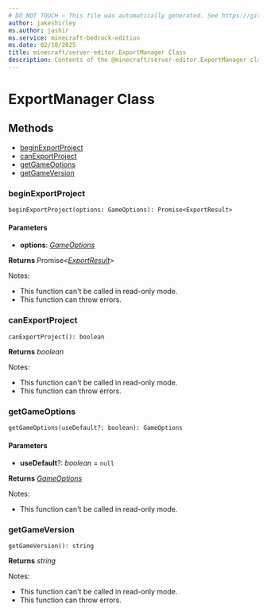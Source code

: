 ```yaml
---
# DO NOT TOUCH — This file was automatically generated. See https://github.com/mojang/minecraftapidocsgenerator to modify descriptions, examples, etc.
author: jakeshirley
ms.author: jashir
ms.service: minecraft-bedrock-edition
ms.date: 02/10/2025
title: minecraft/server-editor.ExportManager Class
description: Contents of the @minecraft/server-editor.ExportManager class.
---
```

# ExportManager Class

## Methods
- [beginExportProject](#beginexportproject)
- [canExportProject](#canexportproject)
- [getGameOptions](#getgameoptions)
- [getGameVersion](#getgameversion)

### **beginExportProject**
`
beginExportProject(options: GameOptions): Promise<ExportResult>
`

#### **Parameters**
- **options**: [*GameOptions*](GameOptions.md)

**Returns** Promise&lt;[*ExportResult*](ExportResult.md)&gt;
  
Notes:
- This function can't be called in read-only mode.
- This function can throw errors.

### **canExportProject**
`
canExportProject(): boolean
`

**Returns** *boolean*
  
Notes:
- This function can't be called in read-only mode.
- This function can throw errors.

### **getGameOptions**
`
getGameOptions(useDefault?: boolean): GameOptions
`

#### **Parameters**
- **useDefault**?: *boolean* = `null`

**Returns** [*GameOptions*](GameOptions.md)
  
Notes:
- This function can't be called in read-only mode.

### **getGameVersion**
`
getGameVersion(): string
`

**Returns** *string*
  
Notes:
- This function can't be called in read-only mode.
- This function can throw errors.
